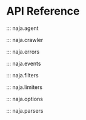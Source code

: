 # API Reference

::: naja.agent

::: naja.crawler

::: naja.errors

::: naja.events

::: naja.filters

::: naja.limiters

::: naja.options

::: naja.parsers
